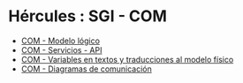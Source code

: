 # Hércules : SGI \- COM



* [COM \- Modelo lógico](/hercules/sgi-sistema-de-gestion-de-investigacion/diseno/componentes/sgi-com/com-modelo-logico.md "/hercules/sgi-sistema-de-gestion-de-investigacion/diseno/componentes/sgi-com/com-modelo-logico.md")
* [COM \- Servicios \- API](/hercules/sgi-sistema-de-gestion-de-investigacion/diseno/componentes/sgi-com/com-servicios-api.md "/hercules/sgi-sistema-de-gestion-de-investigacion/diseno/componentes/sgi-com/com-servicios-api.md")
* [COM \- Variables en textos y traducciones al modelo físico](/hercules/sgi-sistema-de-gestion-de-investigacion/diseno/componentes/sgi-com/com-variables-en-textos-y-traducciones-al-modelo-fisico.md "/hercules/sgi-sistema-de-gestion-de-investigacion/diseno/componentes/sgi-com/com-variables-en-textos-y-traducciones-al-modelo-fisico.md")
* [COM \- Diagramas de comunicación](/hercules/sgi-sistema-de-gestion-de-investigacion/diseno/componentes/sgi-com/com-diagramas-de-comunicacion.md "/hercules/sgi-sistema-de-gestion-de-investigacion/diseno/componentes/sgi-com/com-diagramas-de-comunicacion.md")




